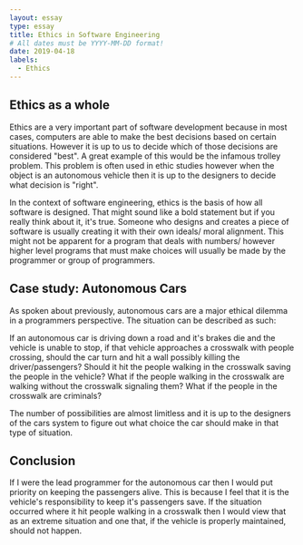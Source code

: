 ```yaml
---
layout: essay
type: essay
title: Ethics in Software Engineering
# All dates must be YYYY-MM-DD format!
date: 2019-04-18
labels:
  - Ethics
---
```

## Ethics as a whole
Ethics are a very important part of software development because in most cases, computers are able to make the best decisions based on certain situations.  However it is up to us to decide which of those decisions are considered "best".  A great example of this would be the infamous trolley problem.  This problem is often used in ethic studies however when the object is an autonomous vehicle then it is up to the designers to decide what decision is "right".  

In the context of software engineering, ethics is the basis of how all software is designed.  That might sound like a bold statement but if you really think about it, it's true.  Someone who designs and creates a piece of software is usually creating it with their own ideals/ moral alignment.  This might not be apparent for a program that deals with numbers/ however higher level programs that must make choices will usually be made by the programmer or group of programmers.


## Case study: Autonomous Cars
As spoken about previously, autonomous cars are a major ethical dilemma in a programmers perspective.  The situation can be described as such:

If an autonomous car is driving down a road and it's brakes die and the vehicle is unable to stop, if that vehicle approaches a crosswalk with people crossing, should the car turn and hit a wall possibly killing the driver/passengers? Should it hit the people walking in the crosswalk saving the people in the vehicle?  What if the people walking in the crosswalk are walking without the crosswalk signaling them?  What if the people in the crosswalk are criminals?

The number of possibilities are almost limitless and it is up to the designers of the cars system to figure out what choice the car should make in that type of situation.  

## Conclusion
If I were the lead programmer for the autonomous car then I would put priority on keeping the passengers alive.  This is because I feel that it is the vehicle's responsibility to keep it's passengers save.  If the situation occurred where it hit people walking in a crosswalk then I would view that as an extreme situation and one that, if the vehicle is properly maintained, should not happen.
